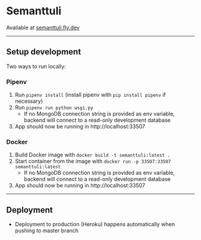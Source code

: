 # Semanttuli

Available at [semanttuli.fly.dev](https://semanttuli.fly.dev/)

---

## Setup development

Two ways to run locally:

### **Pipenv**

1. Run `pipenv install` (install pipenv with `pip install pipenv` if necessary)
2. Run `pipenv run python wsgi.py`
   - If no MongoDB connection string is provided as env variable, backend will connect to a read-only development database
3. App should now be running in http://localhost:33507

### **Docker**

1. Build Docker image with `docker build -t semanttuli:latest .`
2. Start container from the image with `docker run -p 33507:33507 semanttuli:latest`
   - If no MongoDB connection string is provided as env variable, backend will connect to a read-only development database
3. App should now be running in http://localhost:33507

---

## Deployment

- Deployment to production (Heroku) happens automatically when pushing to master branch
